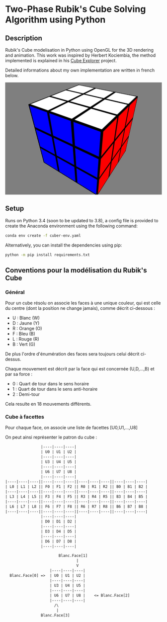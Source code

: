 # Two-Phase Rubik's Cube Solving Algorithm using Python

## Description

Rubik's Cube modelisation in Python using OpenGL for the 3D rendering and animation. This work was inspired by Herbert Kociembia, the method implemented is explained in his [Cube Explorer](http://kociemba.org/cube.htm) project.

Detailed informations about my own implementation are written in french below.

![3D Cube](res/cube.jpg)

## Setup

Runs on Python 3.4 (soon to be updated to 3.8), a config file is provided to create the Anaconda environment using the following command:

``` bash
conda env create -f cuber-env.yaml
```

Alternatively, you can install the dependencies using pip:

``` bash
python -m pip install requirements.txt
```

## Conventions pour la modélisation du Rubik's Cube

### Général

Pour un cube résolu on associe les faces à une unique couleur, qui est
celle du centre (dont la position ne change jamais), comme décrit ci-dessous :

+ U : Blanc  (W)
+ D : Jaune  (Y)
+ R : Orange (O)
+ F : Bleu   (B)
+ L : Rouge  (R)
+ B : Vert   (G)

De plus l'ordre d'énumération des faces sera toujours celui décrit ci-dessus.

Chaque mouvement est décrit par la face qui est concernée (U,D,...,B) et par
sa force :

+ 0 : Quart de tour dans le sens horaire
+ 1 : Quart de tour dans le sens anti-horaire
+ 2 : Demi-tour

Cela resulte en 18 mouvements différents.

### Cube à facettes

Pour chaque face, on associe une liste de facettes [U0,U1,...,U8]

On peut ainsi représenter le patron du cube :

``` text
                |----|----|----|
                | U0 | U1 | U2 |
                |----|----|----|
                | U3 | U4 | U5 |
                |----|----|----|
                | U6 | U7 | U8 |
                |----|----|----|
|----|----|----||----|----|----||----|----|----||----|----|----|
| L0 | L1 | L2 || F0 | F1 | F2 || R0 | R1 | R2 || B0 | B1 | B2 |
|----|----|----||----|----|----||----|----|----||----|----|----|
| L3 | L4 | L5 || F3 | F4 | F5 || R3 | R4 | R5 || B3 | B4 | B5 |
|----|----|----||----|----|----||----|----|----||----|----|----|
| L6 | L7 | L8 || F6 | F7 | F8 || R6 | R7 | R8 || B6 | B7 | B8 |
|----|----|----||----|----|----||----|----|----||----|----|----|
                |----|----|----|
                | D0 | D1 | D2 |
                |----|----|----|
                | D3 | D4 | D5 |
                |----|----|----|
                | D6 | D7 | D8 |
                |----|----|----|
```

``` text
                        Blanc.Face[1]
                                |
                                V
                    |----|----|----|
  Blanc.Face[0] =>  | U0 | U1 | U2 |
                    |----|----|----|
                    | U3 | U4 | U5 |
                    |----|----|----|
                    | U6 | U7 | U8 |    <= Blanc.Face[2]
                    |----|----|----|
                      /\
                       |
                Blanc.Face[3]
```
